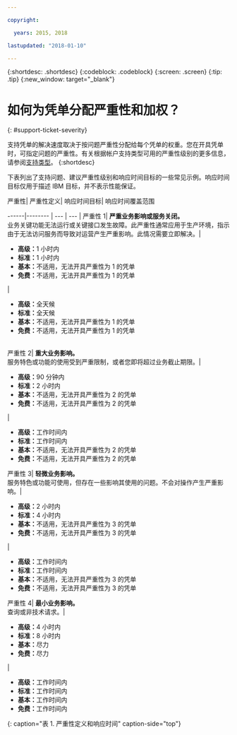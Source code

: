 ```yaml
---

copyright:

  years: 2015, 2018

lastupdated: "2018-01-10"

---
```


{:shortdesc: .shortdesc}
{:codeblock: .codeblock}
{:screen: .screen}
{:tip: .tip}
{:new_window: target="_blank"}


# 如何为凭单分配严重性和加权？
{: #support-ticket-severity}

支持凭单的解决速度取决于按问题严重性分配给每个凭单的权重。您在开具凭单时，可指定问题的严重性。有关根据帐户支持类型可用的严重性级别的更多信息，请参阅[支持类型](/docs/get-support/getstarttssup.html#typesofsupport)。
{:shortdesc}

下表列出了支持问题、建议严重性级别和响应时间目标的一些常见示例。响应时间目标仅用于描述 IBM 目标，并不表示性能保证。

严重性| 严重性定义| 响应时间目标| 响应时间覆盖范围

------|-------- | --- | --- |
严重性 1| <strong>严重业务影响或服务关闭。</strong><br> 业务关键功能无法运行或关键接口发生故障。此严重性通常应用于生产环境，指示由于无法访问服务而导致对运营产生严重影响。此情况需要立即解决。| <ul><li><strong>高级：</strong>1 小时内</li><li><strong>标准：</strong>1 小时内</li><li><strong>基本：</strong>不适用，无法开具严重性为 1 的凭单</li><li><strong>免费：</strong>不适用，无法开具严重性为 1 的凭单</li></ul> | <ul><li><strong>高级：</strong>全天候</li><li><strong>标准：</strong>全天候</li><li><strong>基本：</strong>不适用，无法开具严重性为 1 的凭单</li><li><strong>免费：</strong>不适用，无法开具严重性为 1 的凭单</li></ul> 			   
严重性 2| <strong>重大业务影响。</strong><br> 服务特色或功能的使用受到严重限制，或者您即将超过业务截止期限。| <ul><li><strong>高级：</strong>90 分钟内</li><li><strong>标准：</strong>2 小时内</li><li><strong>基本：</strong>不适用，无法开具严重性为 2 的凭单</li><li><strong>免费：</strong>不适用，无法开具严重性为 2 的凭单</li></ul> | <ul><li><strong>高级：</strong>工作时间内</li><li><strong>标准：</strong>工作时间内</li><li><strong>基本：</strong>不适用，无法开具严重性为 2 的凭单</li><li><strong>免费：</strong>不适用，无法开具严重性为 2 的凭单</li></ul>
严重性 3| <strong>轻微业务影响。</strong><br> 服务特色或功能可使用，但存在一些影响其使用的问题。不会对操作产生严重影响。| <ul><li><strong>高级：</strong>2 小时内</li><li><strong>标准：</strong>4 小时内</li><li><strong>基本：</strong>不适用，无法开具严重性为 3 的凭单</li><li><strong>免费：</strong>不适用，无法开具严重性为 3 的凭单</li></ul> | <ul><li><strong>高级：</strong>工作时间内</li><li><strong>标准：</strong>工作时间内</li><li><strong>基本：</strong>不适用，无法开具严重性为 3 的凭单</li><li><strong>免费：</strong>不适用，无法开具严重性为 3 的凭单</li></ul>
严重性 4| <strong>最小业务影响。</strong><br> 查询或非技术请求。| <ul><li><strong>高级：</strong>4 小时内</li><li><strong>标准：</strong>8 小时内</li><li><strong>基本：</strong>尽力</li><li><strong>免费：</strong>尽力</li></ul> | <ul><li><strong>高级：</strong>工作时间内</li><li><strong>标准：</strong>工作时间内</li><li><strong>基本：</strong>工作时间内</li><li><strong>免费：</strong>工作时间内</li></ul>
{: caption="表 1. 严重性定义和响应时间" caption-side="top"}
